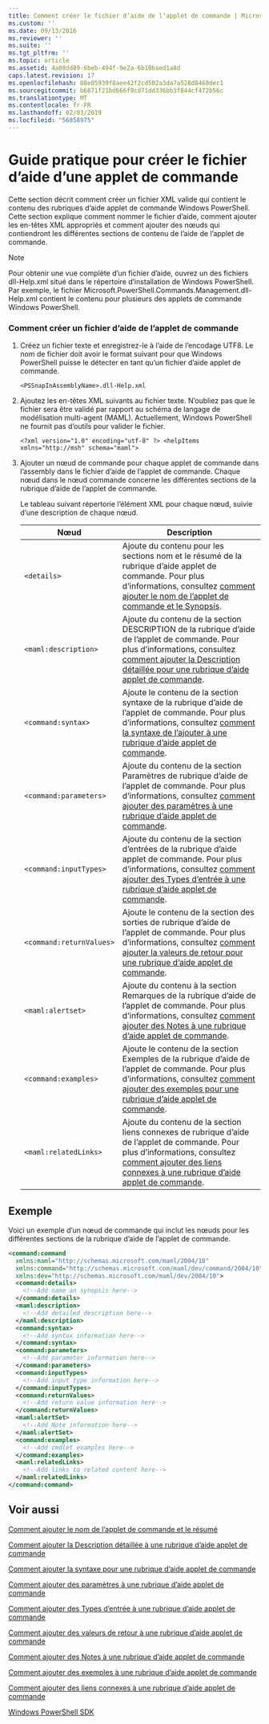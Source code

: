 ```yaml
---
title: Comment créer le fichier d’aide de l’applet de commande | Microsoft Docs
ms.custom: ''
ms.date: 09/13/2016
ms.reviewer: ''
ms.suite: ''
ms.tgt_pltfrm: ''
ms.topic: article
ms.assetid: 4a88dd89-6beb-494f-9e2a-6b10baed1a8d
caps.latest.revision: 17
ms.openlocfilehash: 08e05939f8aee42f2cd502a3da7a528d8460dec1
ms.sourcegitcommit: b6871f21bd666f9cd71dd336bb3f844cf472b56c
ms.translationtype: MT
ms.contentlocale: fr-FR
ms.lasthandoff: 02/03/2019
ms.locfileid: "56858975"
---
```

# <a name="how-to-create-the-cmdlet-help-file"></a>Guide pratique pour créer le fichier d’aide d’une applet de commande

Cette section décrit comment créer un fichier XML valide qui contient le contenu des rubriques d’aide applet de commande Windows PowerShell. Cette section explique comment nommer le fichier d’aide, comment ajouter les en-têtes XML appropriés et comment ajouter des nœuds qui contiendront les différentes sections de contenu de l’aide de l’applet de commande.

> [!NOTE]
> Pour obtenir une vue complète d’un fichier d’aide, ouvrez un des fichiers dll-Help.xml situé dans le répertoire d’installation de Windows PowerShell. Par exemple, le fichier Microsoft.PowerShell.Commands.Management.dll-Help.xml contient le contenu pour plusieurs des applets de commande Windows PowerShell.

### <a name="how-to-create-a-cmdlet-help-file"></a>Comment créer un fichier d’aide de l’applet de commande

1. Créez un fichier texte et enregistrez-le à l’aide de l’encodage UTF8. Le nom de fichier doit avoir le format suivant pour que Windows PowerShell puisse le détecter en tant qu’un fichier d’aide applet de commande.

   `<PSSnapInAssemblyName>.dll-Help.xml`

2. Ajoutez les en-têtes XML suivants au fichier texte. N’oubliez pas que le fichier sera être validé par rapport au schéma de langage de modélisation multi-agent (MAML). Actuellement, Windows PowerShell ne fournit pas d’outils pour valider le fichier.

   `<?xml version="1.0" encoding="utf-8" ?> <helpItems xmlns="http://msh" schema="maml">`

3. Ajouter un nœud de commande pour chaque applet de commande dans l’assembly dans le fichier d’aide de l’applet de commande. Chaque nœud dans le nœud commande concerne les différentes sections de la rubrique d’aide de l’applet de commande.

   Le tableau suivant répertorie l’élément XML pour chaque nœud, suivie d’une description de chaque nœud.

   |Nœud|Description|
   |----------|-----------------|
   |`<details>`|Ajoute du contenu pour les sections nom et le résumé de la rubrique d’aide applet de commande. Pour plus d’informations, consultez [comment ajouter le nom de l’applet de commande et le Synopsis](./how-to-add-the-cmdlet-name-and-synopsis-to-a-cmdlet-help-topic.md).|
   |`<maml:description>`|Ajoute du contenu de la section DESCRIPTION de la rubrique d’aide de l’applet de commande. Pour plus d’informations, consultez [comment ajouter la Description détaillée pour une rubrique d’aide applet de commande](./how-to-add-a-cmdlet-description.md).|
   |`<command:syntax>`|Ajoute le contenu de la section syntaxe de la rubrique d’aide de l’applet de commande. Pour plus d’informations, consultez [comment la syntaxe de l’ajouter à une rubrique d’aide applet de commande](./how-to-add-syntax-to-a-cmdlet-help-topic.md).|
   |`<command:parameters>`|Ajoute du contenu de la section Paramètres de rubrique d’aide de l’applet de commande. Pour plus d’informations, consultez [comment ajouter des paramètres à une rubrique d’aide applet de commande](./how-to-add-parameter-information.md).|
   |`<command:inputTypes>`|Ajoute du contenu de la section d’entrées de la rubrique d’aide applet de commande. Pour plus d’informations, consultez [comment ajouter des Types d’entrée à une rubrique d’aide applet de commande](./how-to-add-input-types-to-a-cmdlet-help-topic.md).|
   |`<command:returnValues>`|Ajoute le contenu de la section des sorties de rubrique d’aide de l’applet de commande. Pour plus d’informations, consultez [comment ajouter la valeurs de retour pour une rubrique d’aide applet de commande](./how-to-add-return-values-to-a-cmdlet-help-topic.md).|
   |`<maml:alertset>`|Ajoute du contenu à la section Remarques de la rubrique d’aide de l’applet de commande. Pour plus d’informations, consultez [comment ajouter des Notes à une rubrique d’aide applet de commande](./how-to-add-notes-to-a-cmdlet-help-topic.md).|
   |`<command:examples>`|Ajoute le contenu de la section Exemples de la rubrique d’aide de l’applet de commande. Pour plus d’informations, consultez [comment ajouter des exemples pour une rubrique d’aide applet de commande](./how-to-add-examples-to-a-cmdlet-help-topic.md).|
   |`<maml:relatedLinks>`|Ajoute du contenu de la section liens connexes de rubrique d’aide de l’applet de commande. Pour plus d’informations, consultez [comment ajouter des liens connexes à une rubrique d’aide applet de commande](./how-to-add-related-links-to-a-cmdlet-help-topic.md).|

## <a name="example"></a>Exemple

 Voici un exemple d’un nœud de commande qui inclut les nœuds pour les différentes sections de la rubrique d’aide de l’applet de commande.

```xml
<command:command
  xmlns:maml="http://schemas.microsoft.com/maml/2004/10"
  xmlns:command="http://schemas.microsoft.com/maml/dev/command/2004/10"
  xmlns:dev="http://schemas.microsoft.com/maml/dev/2004/10">
  <command:details>
    <!--Add name an synopsis here-->
  </command:details>
  <maml:description>
    <!--Add detailed description here-->
  </maml:description>
  <command:syntax>
    <!--Add syntax information here-->
  </command:syntax>
  <command:parameters>
    <!--Add parameter information here-->
  </command:parameters>
  <command:inputTypes>
    <!--Add input type information here-->
  </command:inputTypes>
  <command:returnValues>
    <!--Add return value information here-->
  </command:returnValues>
  <maml:alertSet>
    <!--Add Note information here-->
  </maml:alertSet>
  <command:examples>
    <!--Add cmdlet examples here-->
  </command:examples>
  <maml:relatedLinks>
    <!--Add links to related content here-->
  </maml:relatedLinks>
</command:command>
```

## <a name="see-also"></a>Voir aussi

 [Comment ajouter le nom de l’applet de commande et le résumé](./how-to-add-the-cmdlet-name-and-synopsis-to-a-cmdlet-help-topic.md)

 [Comment ajouter la Description détaillée à une rubrique d’aide applet de commande](./how-to-add-a-cmdlet-description.md)

 [Comment ajouter la syntaxe pour une rubrique d’aide applet de commande](./how-to-add-syntax-to-a-cmdlet-help-topic.md)

 [Comment ajouter des paramètres à une rubrique d’aide applet de commande](./how-to-add-parameter-information.md)

 [Comment ajouter des Types d’entrée à une rubrique d’aide applet de commande](./how-to-add-input-types-to-a-cmdlet-help-topic.md)

 [Comment ajouter des valeurs de retour à une rubrique d’aide applet de commande](./how-to-add-return-values-to-a-cmdlet-help-topic.md)

 [Comment ajouter des Notes à une rubrique d’aide applet de commande](./how-to-add-notes-to-a-cmdlet-help-topic.md)

 [Comment ajouter des exemples à une rubrique d’aide applet de commande](./how-to-add-examples-to-a-cmdlet-help-topic.md)

 [Comment ajouter des liens connexes à une rubrique d’aide applet de commande](./how-to-add-related-links-to-a-cmdlet-help-topic.md)

 [Windows PowerShell SDK](../windows-powershell-reference.md)